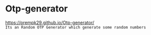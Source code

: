 # Otp-generator
 https://prempk29.github.io/Otp-generator/
 <br>
 `Its an Random OTP Generator which generate some random numbers`
